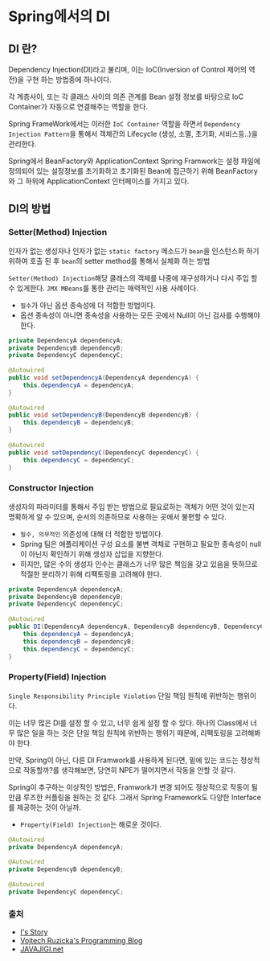 # Spring에서의 DI

## DI 란?

Dependency Injection(DI)라고 불리며, 이는 IoC(Inversion of Control 제어의 역전)을 구현 하는 방법중에 하나이다.

각 계층사이, 또는 각 클래스 사이의 의존 관계를 Bean 설정 정보를 바탕으로 IoC Container가 자동으로 연결해주는 역할을 한다.

Spring FrameWork에서는 이러한 `IoC Container` 역할을 하면서 `Dependency Injection Pattern`을 통해서 객체간의 Lifecycle (생성, 소멸, 초기화, 서비스등..)을 관리한다.

Spring에서 BeanFactory와 ApplicationContext
Spring Framwork는 설정 파일에 정의되어 있는 설정정보를 초기화하고 초기화된 Bean에 접근하기 위해 
BeanFactory와 그 하위에 ApplicationContext 인터페이스를 가지고 있다.

## DI의 방법

### Setter(Method) Injection

인자가 없는 생성자나 인자가 없는 `static factory` 메소드가 `bean`을 인스턴스화 하기 위하여 호출 된 후 `bean`의 setter method를 통해서 실체화 하는 방법

`Setter(Method) Injection`해당 클래스의 객체를 나중에 재구성하거나 다시 주입 할 수 있게한다.
`JMX MBeans`를 통한 관리는 매력적인 사용 사례이다.

* `필수`가 아닌 옵션 종속성에 더 적합한 방법이다.
* 옵션 종속성이 아니면 종속성을 사용하는 모든 곳에서 Null이 아닌 검사를 수행해야 한다.

```java
private DependencyA dependencyA;
private DependencyB dependencyB;
private DependencyC dependencyC;
 
@Autowired
public void setDependencyA(DependencyA dependencyA) {
    this.dependencyA = dependencyA;
}
 
@Autowired
public void setDependencyB(DependencyB dependencyB) {
    this.dependencyB = dependencyB;
}
 
@Autowired
public void setDependencyC(DependencyC dependencyC) {
    this.dependencyC = dependencyC;
}
```

### Constructor Injection

생성자의 파라미터를 통해서 주입 받는 방법으로 필요로하는 객체가 어떤 것이 있는지 명확하게 알 수 있으며, 순서의 의존하므로 사용하는 곳에서 불편할 수 있다.

* `필수, 의무적인` 의존성에 대해 더 적합한 방법이다.
* Spring 팀은 애플리케이션 구성 요소를 불변 객체로 구현하고 필요한 종속성이 null이 아닌지 확인하기 위해 생성자 삽입을 지향한다.
* 하지만, 많은 수의 생성자 인수는 클래스가 너무 많은 책임을 갖고 있음을 뜻하므로 적절한 분리하기 위해 리팩토링을 고려해야 한다.

```java
private DependencyA dependencyA;
private DependencyB dependencyB;
private DependencyC dependencyC;
 
@Autowired
public DI(DependencyA dependencyA, DependencyB dependencyB, DependencyC dependencyC) {
    this.dependencyA = dependencyA;
    this.dependencyB = dependencyB;
    this.dependencyC = dependencyC;
}
```

### Property(Field) Injection

`Single Responsibility Principle Violation` 단일 책임 원칙에 위반하는 행위이다.

이는 너무 많은 DI를 설정 할 수 있고, 너무 쉽게 설정 할 수 있다. 하나의 Class에서 너무 많은 일을 하는 것은 단일 책임 원칙에 위반하는 행위기 때문에, 리팩토링을 고려해봐야 한다.

만약, Spring이 아닌, 다른 DI Framwork를 사용하게 된다면, 밑에 있는 코드는 정상적으로 작동할까?를 생각해보면, 당연히 NPE가 떨어지면서 작동을 안할 것 같다.

Spring이 추구하는 이상적인 방법은, Framwork가 변경 되어도 정상적으로 작동이 될만큼 루즈한 커플링을 원하는 것 같다. 그래서 Spring Framework도 다양한 Interface를 제공하는 것이 아닐까.

* `Property(Field) Injection`는 해로운 것이다.
```java
@Autowired
private DependencyA dependencyA;
 
@Autowired
private DependencyB dependencyB;
 
@Autowired
private DependencyC dependencyC;
```

### 출처 

* [I's Story](http://isstory83.tistory.com/91)
* [Vojtech Ruzicka's Programming Blog](http://vojtechruzicka.com/field-dependency-injection-considered-harmful/)
* [JAVAJIGI.net](http://www.javajigi.net/pages/viewpage.action?pageId=3664#Spring%ED%94%84%EB%A0%88%EC%9E%84%EC%9B%8C%ED%81%AC%EC%86%8C%EA%B0%9C%EC%99%80IoC%EB%B0%8FSpringIoC%EC%9D%98%EA%B0%9C%EB%85%90-2.1IoC%EB%9E%80%EB%AC%B4%EC%97%87%EC%9D%B8%EA%B0%80%3F)